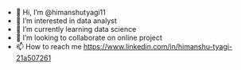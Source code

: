 - 👋 Hi, I’m @himanshutyagi11
- 👀 I’m interested in data analyst
- 🌱 I’m currently learning data science
- 💞️ I’m looking to collaborate on online project
- 📫 How to reach me https://www.linkedin.com/in/himanshu-tyagi-21a507261


<!---
himanshutyagi11/himanshutyagi11 is a ✨ special ✨ repository because its `README.md` (this file) appears on your GitHub profile.
You can click the Preview link to take a look at your changes.
--->
